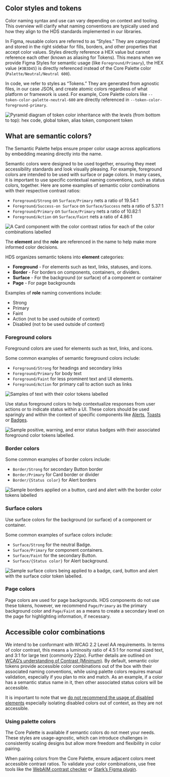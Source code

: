 ## Color styles and tokens

Color naming syntax and use can vary depending on context and tooling. This overview will clarify what naming conventions are typically used and how they align to the HDS standards implemented in our libraries.

In Figma, reusable colors are referred to as “Styles.” They are categorized and stored in the right sidebar for fills, borders, and other properties that accept color values. Styles directly reference a HEX value but cannot reference each other (known as aliasing for Tokens). This means when we provide Figma Styles for semantic usage (like `Foreground/Primary`), the HEX value (`#3B3D45`) is directly referenced instead of the Core Palette color (`Palette/Neutral/Neutral 600`). 

In code, we refer to styles as “Tokens.” They are generated from agnostic files, in our case JSON, and create atomic colors regardless of what platform or framework is used. For example, Core Palette colors like `--token-color-palette-neutral-600` are directly referenced in `--token-color-foreground-primary`. 

![Pyramid diagram of token color inheritance with the levels (from bottom to top): hex code, global token, alias token, component token](/assets/foundations/color/colors-what-are-semantic-tokens.png)

## What are semantic colors?

The Semantic Palette helps ensure proper color usage across applications by embedding meaning directly into the name.

Semantic colors were designed to be used together, ensuring they meet accessibility standards and look visually pleasing. For example, foreground colors are intended to be used with surface or page colors. In many cases, it is important to use specific contextual naming conventions, such as status colors, together. Here are some examples of semantic color combinations with their respective contrast ratios:
- `Foreground/Strong` on `Surface/Primary` nets a ratio of 19.54:1
- `Foreground/Success-on Surface` on `Surface/Success` nets a ratio of 5.37:1
- `Foreground/Primary` on `Surface/Primary` nets a ratio of 10.82:1
- `Foreground/Action` on `Surface/Faint` nets a ratio of 4.86:1

![A Card component with the color contrast ratios for each of the color combinations labelled](/assets/foundations/color/colors-semantic-tokens-accessibility-examples.png)

The **element** and the **role** are referenced in the name to help make more informed color decisions.

HDS organizes semantic tokens into **element** categories:

- **Foreground** - For elements such as text, links, statuses, and icons.
- **Border** - For borders on components, containers, or dividers.
- **Surface** - For the background (or surface) of a component or container
- **Page** - For page backgrounds

Examples of **role** naming conventions include: 

- Strong
- Primary
- Faint
- Action (not to be used outside of context)
- Disabled (not to be used outside of context)

### Foreground colors

Foreground colors are used for elements such as text, links, and icons.

Some common examples of semantic foreground colors include:

- `Foreground/Strong` for headings and secondary links
- `Foreground/Primary` for body text 
- `Foreground/Faint` for less prominent text and UI elements.
- `Foreground/Action` for primary call to action such as links

![Samples of text with their color tokens labelled](/assets/foundations/color/colors-foreground-examples.png)

Use status foreground colors to help contextualize responses from user actions or to indicate status within a UI. These colors should be used sparingly and within the context of specific components like [Alerts](/components/alert#color), [Toasts](/components/toast#color) or [Badges](/components/badge#color).

![Sample positive, warning, and error status badges with their associated foreground color tokens labelled.](/assets/foundations/color/colors-status-examples.png)

### Border colors

Some common examples of border colors include:

- `Border/Strong` for secondary Button border
- `Border/Primary` for Card border or divider
- `Border/{Status color}` for Alert borders

![Sample borders applied on a button, card and alert with the border color tokens labelled](/assets/foundations/color/colors-border-examples.png)

### Surface colors

Use surface colors for the background (or surface) of a component or container. 

Some common examples of surface colors include:

- `Surface/Strong` for the neutral Badge.
- `Surface/Primary` for component containers.
- `Surface/Faint` for the secondary Button.
- `Surface/{Status color}` for Alert background.

![Sample surface colors being applied to a badge, card, button and alert with the surface color token labelled.](/assets/foundations/color/colors-surface-examples.png)

### Page colors

Page colors are used for page backgrounds. HDS components do not use these tokens, however, we recommend `Page/Primary` as the primary background color and `Page/Faint` as a means to create a secondary level on the page for highlighting information, if necessary.

## Accessible color combinations

We intend to be conformant with WCAG 2.2 Level AA requirements. In terms of color contrast, this means a luminosity ratio of 4.5:1 for normal sized text, and 3:1 for large text (commonly 22px). Further details are outlined on [WCAG’s understanding of Contrast (Minimum)](https://www.w3.org/WAI/WCAG22/Understanding/contrast-minimum.html). By default, semantic color tokens provide accessible color combinations out of the box with their associated naming conventions, while using palette colors requires manual validation, especially if you plan to mix and match. As an example, if a color has a semantic status name in it, then other associated status colors will be accessible. 

It is important to note that we [do not recommend the usage of disabled elements](/patterns/disabled-patterns) especially isolating disabled colors out of context, as they are not accessible.

### Using palette colors

The Core Palette is available if semantic colors do not meet your needs. These styles are usage-agnostic, which can introduce challenges in consistently scaling designs but allow more freedom and flexibility in color pairing. 

When pairing colors from the Core Palette, ensure adjacent colors meet accessible contrast ratios. To validate your color combinations, use free tools like the [WebAIM contrast checker](https://webaim.org/resources/contrastchecker/) or [Stark’s Figma plugin](https://www.figma.com/community/plugin/732603254453395948/stark-contrast-accessibility-checker).
